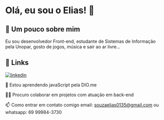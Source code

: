 # Olá, eu sou o Elias! 👋


## 🚀 Um pouco sobre mim
Eu sou desenvolvedor Front-end, estudante de Sistemas de Informação pela Unopar, gosto de jogos, música e sair ao ar livre...


## 🔗 Links
[![linkedin](https://img.shields.io/badge/linkedin-0A66C2?style=for-the-badge&logo=linkedin&logoColor=white)](https://www.linkedin.com/in/elias-souza-8144a0333/)


🧠 Estou aprendendo javaScript pela DIO.me

👯‍♀️ Procuro colaborar em projetos com atuação em back-end

📫 Como entrar em contato comigo email: souzaelias0135@gmail.com
ou whatsapp: 69 99984-3730






